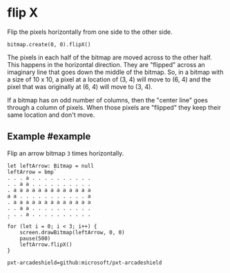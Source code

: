 # flip X

Flip the pixels horizontally from one side to the other side.

```sig
bitmap.create(0, 0).flipX()
```

The pixels in each half of the bitmap are moved across to the other half. This happens in the horizontal direction. They are "flipped" across an imaginary line that goes down the middle of the bitmap. So, in a bitmap with a size of 10 x 10, a pixel at a location of (3, 4) will move to (6, 4) and the pixel that was originally at (6, 4) will move to (3, 4).

If a bitmap has on odd number of columns, then the "center line" goes through a column of pixels. When those pixels are "flipped" they keep their same location and don't move.

## Example #example

Flip an arrow bitmap `3` times horizontally.

```blocks
let leftArrow: Bitmap = null
leftArrow = bmp`
. . . a . . . . . . . . . . 
. . a a . . . . . . . . . . 
. a a a a a a a a a a a a a 
a a . . . . . . . . . . . a 
. a a a a a a a a a a a a a 
. . a a . . . . . . . . . . 
. . . a . . . . . . . . . . 
`
for (let i = 0; i < 3; i++) {
    screen.drawBitmap(leftArrow, 0, 0)  
    pause(500)
    leftArrow.flipX()
}
```


```package
pxt-arcadeshield=github:microsoft/pxt-arcadeshield
```
